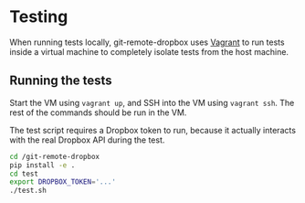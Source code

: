 # Testing

When running tests locally, git-remote-dropbox uses [Vagrant] to run tests
inside a virtual machine to completely isolate tests from the host machine.

## Running the tests

Start the VM using `vagrant up`, and SSH into the VM using `vagrant ssh`. The
rest of the commands should be run in the VM.

The test script requires a Dropbox token to run, because it actually interacts
with the real Dropbox API during the test.

```bash
cd /git-remote-dropbox
pip install -e .
cd test
export DROPBOX_TOKEN='...'
./test.sh
```

[Vagrant]: https://www.vagrantup.com/

